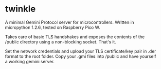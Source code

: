# twinkle
A minimal Gemini Protocol server for microcontrollers. Written in micropython 1.2.6, tested on Raspberry Pico W.

Takes care of basic TLS handshakes and exposes the contents of the /public directory using a non-blocking socket. That's it.

Set the network credentials and upload your TLS certificate/key pair in .der format to the root folder. Copy your .gmi files into /public and have yourself a working gemini server.